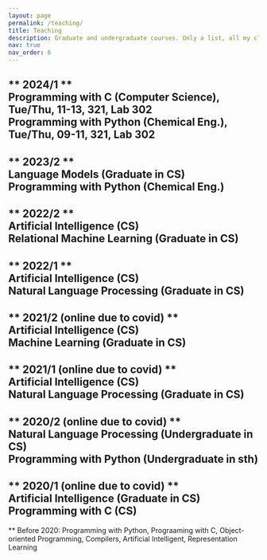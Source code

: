 ```yaml
---
layout: page
permalink: /teaching/
title: Teaching
description: Graduate and undergraduate courses. Only a list, all my classes are private in Google Classroom. 
nav: true
nav_order: 6
---
```


** 2024/1 **  
Programming with C (Computer Science), Tue/Thu, 11-13, 321, Lab 302  
Programming with Python (Chemical Eng.), Tue/Thu, 09-11, 321, Lab 302   
---
** 2023/2 **  
Language Models (Graduate in CS)  
Programming with Python (Chemical Eng.)    
---
** 2022/2 **  
Artificial Intelligence (CS)   
Relational Machine Learning (Graduate in CS)  
---
** 2022/1 **  
Artificial Intelligence (CS)  
Natural Language Processing (Graduate in CS)  
---
** 2021/2 (online due to covid) **  
Artificial Intelligence (CS)  
Machine Learning (Graduate in CS)  
---
** 2021/1 (online due to covid) **  
Artificial Intelligence (CS)  
Natural Language Processing (Graduate in CS)  
---
** 2020/2 (online due to covid) **  
Natural Language Processing (Undergraduate in CS)  
Programming with Python (Undergraduate in sth)  
---
** 2020/1 (online due to covid) **  
Artificial Intelligence (Graduate in CS)  
Programming with C (CS)  
---
** Before 2020: Programming with Python, Prograaming with C, Object-oriented Programming, Compilers, Artificial Intelligent, Representation Learning 



